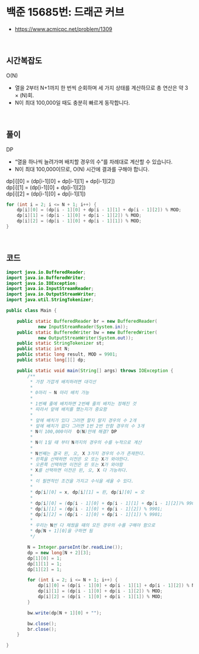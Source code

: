 # 백준 15685번: 드래곤 커브

- https://www.acmicpc.net/problem/1309

<br>

## 시간복잡도

O(N)

- 열을 2부터 N+1까지 한 번씩 순회하며 세 가지 상태를 계산하므로 총 연산은 약 3 × (N)회.
- N이 최대 100,000일 때도 충분히 빠르게 동작합니다.

<br>

## 풀이

DP

- “열을 하나씩 늘려가며 배치할 경우의 수”를 차례대로 계산할 수 있습니다.
- N이 최대 100,000이므로, O(N) 시간에 결과를 구해야 합니다.

dp[i][0] = (dp[i-1][0] + dp[i-1][1] + dp[i-1][2])<br>
dp[i][1] = (dp[i-1][0] + dp[i-1][2])<br>
dp[i][2] = (dp[i-1][0] + dp[i-1][1])<br>

```java
for (int i = 2; i <= N + 1; i++) {
    dp[i][0] = (dp[i - 1][0] + dp[i - 1][1] + dp[i - 1][2]) % MOD;
    dp[i][1] = (dp[i - 1][0] + dp[i - 1][2]) % MOD;
    dp[i][2] = (dp[i - 1][0] + dp[i - 1][1]) % MOD;
}
```

<br>

## 코드

```java
import java.io.BufferedReader;
import java.io.BufferedWriter;
import java.io.IOException;
import java.io.InputStreamReader;
import java.io.OutputStreamWriter;
import java.util.StringTokenizer;

public class Main {

	public static BufferedReader br = new BufferedReader(
			new InputStreamReader(System.in));
	public static BufferedWriter bw = new BufferedWriter(
			new OutputStreamWriter(System.out));
	public static StringTokenizer st;
	public static int N;
	public static long result, MOD = 9901;
	public static long[][] dp;

	public static void main(String[] args) throws IOException {
		/**
		 * 가장 가깝게 배치하려면 대각선
		 *
		 * 0마리 ~ N 마리 배치 가능
		 *
		 * 1번째 줄에 배치하면 2번째 줄의 배치는 정해진 것
		 * 따라서 앞에 배치를 했는지가 중요함
		 *
		 * 앞에 배치가 있다 그러면 할지 말지 경우의 수 2개
		 * 앞에 배치가 없다 그러면 1번 2번 안함 경우의 수 3개
		 * N이 100,000이라  O(N)안에 해결? DP
		 *
		 * N이 1일 때 부터 N까지의 경우의 수를 누적으로 계산
		 *
		 * N번째는 결국 왼, 오, X 3가지 경우의 수가 존재한다.
		 * 왼쪽을 선택하면 이전은 오 또는 X가 와야한다.
		 * 오른쪽 선택하면 이전은 왼 또는 X가 와야함
		 * X를 선택하면 이전은 왼, 오, X 다 가능하다.
		 *
		 * 이 필연적인 조건을 가지고 수식을 세울 수 있다.
		 *
		 * dp[i][0] = x, dp[i][1] = 왼, dp[i][0] = 오
		 *
		 * dp[i][0] = (dp[i - 1][0] + dp[i - 1][1] + dp[i - 1][2])% 9901;
		 * dp[i][1] = (dp[i - 1][0] + dp[i - 1][2]) % 9901;
		 * dp[i][2] = (dp[i - 1][0] + dp[i - 1][1]) % 9901;
		 *
		 * 우리는 N번 다 채웠을 떄의 모든 경우의 수를 구해야 함으로
		 * dp[N + 1][0]을 구하면 됨
		 */

		N = Integer.parseInt(br.readLine());
		dp = new long[N + 2][3];
		dp[1][0] = 1;
		dp[1][1] = 1;
		dp[1][2] = 1;

		for (int i = 2; i <= N + 1; i++) {
			dp[i][0] = (dp[i - 1][0] + dp[i - 1][1] + dp[i - 1][2]) % MOD;
			dp[i][1] = (dp[i - 1][0] + dp[i - 1][2]) % MOD;
			dp[i][2] = (dp[i - 1][0] + dp[i - 1][1]) % MOD;
		}

		bw.write(dp[N + 1][0] + "");

		bw.close();
		br.close();
	}

}
```
